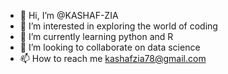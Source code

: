 - 👋 Hi, I’m @KASHAF-ZIA
- 👀 I’m interested in exploring the world of coding
- 🌱 I’m currently learning python and R 
- 💞️ I’m looking to collaborate on data science
- 📫 How to reach me kashafzia78@gmail.com

<!---
KASHAF-ZIA/KASHAF-ZIA is a ✨ special ✨ repository because its `README.md` (this file) appears on your GitHub profile.
You can click the Preview link to take a look at your changes.
--->
